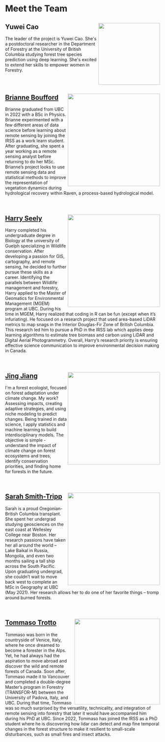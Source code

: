 # Meet the Team

## Yuwei Cao <img src="https://irsslab.forestry.ubc.ca/files/2024/06/pic_portrait-200x300.jpg" width="200" align="right"/>
The leader of the project is Yuwei Cao. She's a postdoctoral researcher in the Department of Forestry at the University of British Columbia studying forest tree species prediction using deep learning. She's excited to extend her skills to empower women in Forestry.

<BR CLEAR=ALL>

## [Brianne Boufford](https://github.com/brianneboufford) <img src="https://irsslab.forestry.ubc.ca/files/2024/11/Brianne_B-300x249.png" width="300" align="right"/>
Brianne graduated from UBC in 2022 with a BSc in Physics. Brianne experimented with a few different areas of data science before learning about remote sensing by joining the IRSS as a work learn student. After graduating, she spent a year working as a remote sensing analyst before returning to do her MSc. Brianne’s project looks to use remote sensing data and statistical methods to improve the representation of vegetation dynamics during hydrological recovery within Raven, a process-based hydrological model.

<BR CLEAR=ALL>

## [Harry Seely](https://github.com/harryseely) <img src="https://irsslab.forestry.ubc.ca/files/2023/04/Harry-Seely-02-23-300x200.jpg" width="300" align="right"/>
Harry completed his undergraduate degree in Biology at the university of Guelph specializing in Wildlife conservation. After developing a passion for GIS, cartography, and remote sensing, he decided to further pursue these skills as a career. Identifying the parallels between Wildlife management and forestry, Harry applied to the Master of Geomatics for Environmental Management (MGEM) program at UBC. During his time in MGEM, Harry realized that coding in R can be fun (except when it’s infuriating). He focused on a research project that used area-based LiDAR metrics to map snags in the Interior Douglas-Fir Zone of British Columbia. This research led him to pursue a PhD in the IRSS lab which applies deep learning algorithms to estimate tree biomass and carbon using LiDAR and Digital Aerial Photogrammetry. Overall, Harry’s research priority is ensuring effective science communication to improve environmental decision making in Canada.

<BR CLEAR=ALL>

## [Jing Jiang](https://jingjiangmodels.github.io/) <img src="https://jingjiangmodels.github.io/images/jing%20field%20pics/image001.jpg" width="300" align="right"/>
I'm a forest ecologist, focused on forest adaptation under climate change. My work? Assessing impacts, creating adaptive strategies, and using niche modeling to predict changes. Being trained in data science, I apply statistics and machine learning to build interdisciplinary models. The objective is simple - understand the impact of climate change on forest ecosystems and trees, identify conservation priorities, and finding home for forests in the future.

<BR CLEAR=ALL>

## [Sarah Smith-Tripp](sarahsmithtripp.github.io) <img src="https://irsslab.forestry.ubc.ca/files/2023/04/Sarah-Smith-Tripp-04-23-2-300x200.jpg" width="300" align="right"/>
Sarah is a proud Oregonian-British Columbia transplant. She spent her undergrad studying geosciences on the east coast at Wellesley College near Boston. Her research passions have taken her all around the world – Lake Baikal in Russia, Mongolia, and even two months sailing a tall ship across the South Pacific. Upon graduating undergrad, she couldn’t wait to move back west to complete an MSc in Geography at UBC (May 2021). Her research allows her to do one of her favorite things – tromp around burned forests.

<BR CLEAR=ALL>

## [Tommaso Trotto](https://github.com/ttrotto) <img src="https://irsslab.forestry.ubc.ca/files/2022/01/Tommaso-Trotto-278x300.jpg" width="278" align="right"/>
Tommaso was born in the countryside of Venice, Italy, where he once dreamed to become a forester in the Alps. Yet, he had always had the aspiration to move abroad and discover the wild and remote forests of Canada. Soon after, Tommaso made it to Vancouver and completed a double-degree Master’s program in Forestry (TRANSFOR-M) between the University of Padova, Italy, and UBC. During that time, Tommaso was so much surprised by the versatility, technicality, and integration of remote sensing into forestry that later it would have accompanied him during his PhD at UBC. Since 2022, Tommaso has joined the IRSS as a PhD student where he is discovering how lidar can detect and map fine temporal changes in the forest structure to make it resilient to small-scale disturbances, such as small fires and insect attacks.

<BR CLEAR=ALL>


